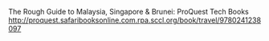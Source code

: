 The Rough Guide to Malaysia, Singapore & Brunei: ProQuest Tech Books
 http://proquest.safaribooksonline.com.rpa.sccl.org/book/travel/9780241238097
